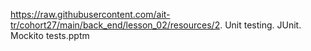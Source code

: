 https://raw.githubusercontent.com/ait-tr/cohort27/main/back_end/lesson_02/resources/2. Unit testing. JUnit. Mockito tests.pptm